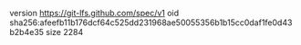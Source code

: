 version https://git-lfs.github.com/spec/v1
oid sha256:afeefb11b176dcf64c525dd231968ae50055356b1b15cc0daf1fe0d43b2b4e35
size 2284
